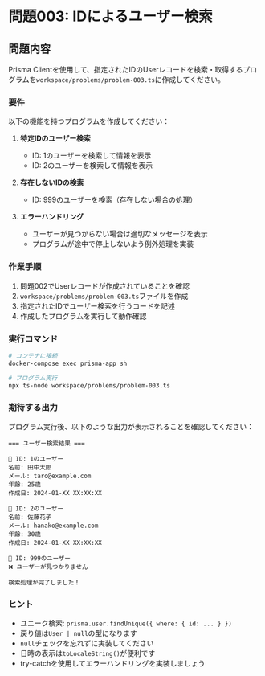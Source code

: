 # 問題003: IDによるユーザー検索

## 問題内容

Prisma Clientを使用して、指定されたIDのUserレコードを検索・取得するプログラムを`workspace/problems/problem-003.ts`に作成してください。

### 要件

以下の機能を持つプログラムを作成してください：

1. **特定IDのユーザー検索**
   - ID: 1のユーザーを検索して情報を表示
   - ID: 2のユーザーを検索して情報を表示

2. **存在しないIDの検索**  
   - ID: 999のユーザーを検索（存在しない場合の処理）

3. **エラーハンドリング**
   - ユーザーが見つからない場合は適切なメッセージを表示
   - プログラムが途中で停止しないよう例外処理を実装

### 作業手順

1. 問題002でUserレコードが作成されていることを確認
2. `workspace/problems/problem-003.ts`ファイルを作成
3. 指定されたIDでユーザー検索を行うコードを記述
4. 作成したプログラムを実行して動作確認

### 実行コマンド

```bash
# コンテナに接続
docker-compose exec prisma-app sh

# プログラム実行
npx ts-node workspace/problems/problem-003.ts
```

### 期待する出力

プログラム実行後、以下のような出力が表示されることを確認してください：

```
=== ユーザー検索結果 ===

📍 ID: 1のユーザー
名前: 田中太郎
メール: taro@example.com
年齢: 25歳
作成日: 2024-01-XX XX:XX:XX

📍 ID: 2のユーザー
名前: 佐藤花子
メール: hanako@example.com
年齢: 30歳
作成日: 2024-01-XX XX:XX:XX

📍 ID: 999のユーザー
❌ ユーザーが見つかりません

検索処理が完了しました！
```

### ヒント

- ユニーク検索: `prisma.user.findUnique({ where: { id: ... } })`
- 戻り値は`User | null`の型になります
- `null`チェックを忘れずに実装してください
- 日時の表示は`toLocaleString()`が便利です
- try-catchを使用してエラーハンドリングを実装しましょう